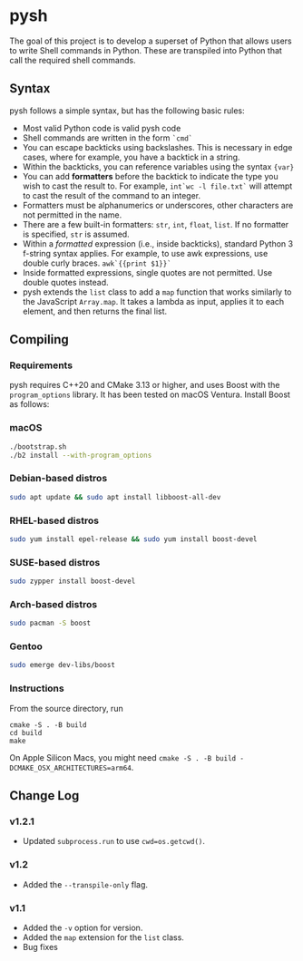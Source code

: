 # pysh

The goal of this project is to develop a superset of Python that allows users to write Shell commands in Python. These are transpiled into Python that call the required shell commands.

## Syntax

pysh follows a simple syntax, but has the following basic rules:

* Most valid Python code is valid pysh code
* Shell commands are written in the form `` `cmd` ``
* You can escape backticks using backslashes. This is necessary in edge cases, where for example, you have a backtick in a string.
* Within the backticks, you can reference variables using the syntax `` {var} ``
* You can add **formatters** before the backtick to indicate the type you wish to cast the result to. For example, `` int`wc -l file.txt` `` will attempt to cast the result of the command to an integer.
* Formatters must be alphanumerics or underscores, other characters are not permitted in the name.
* There are a few built-in formatters: `str`, `int`, `float`, `list`. If no formatter is specified, `str` is assumed.
* Within a _formatted_ expression (i.e., inside backticks), standard Python 3 f-string syntax applies. For example, to use awk expressions, use double curly braces. `` awk`{{print $1}}` ``
* Inside formatted expressions, single quotes are not permitted. Use double quotes instead.
* pysh extends the `list` class to add a `map` function that works similarly to the JavaScript `Array.map`. It takes a lambda as input, applies it to each element, and then returns the final list.

## Compiling

### Requirements

pysh requires C++20 and CMake 3.13 or higher, and uses Boost with the `program_options` library. It has been tested on macOS Ventura. Install Boost as follows:

### macOS

```sh
./bootstrap.sh
./b2 install --with-program_options
```

### Debian-based distros

```sh
sudo apt update && sudo apt install libboost-all-dev
```

### RHEL-based distros

```sh
sudo yum install epel-release && sudo yum install boost-devel
```

### SUSE-based distros

```sh
sudo zypper install boost-devel
```

### Arch-based distros

```sh
sudo pacman -S boost
```

### Gentoo

```sh
sudo emerge dev-libs/boost
```

### Instructions

From the source directory, run

```
cmake -S . -B build
cd build
make
```

On Apple Silicon Macs, you might need `cmake -S . -B build -DCMAKE_OSX_ARCHITECTURES=arm64`.

## Change Log

### v1.2.1

* Updated `subprocess.run` to use `cwd=os.getcwd()`.

### v1.2

* Added the `--transpile-only` flag.

### v1.1

* Added the `-v` option for version.
* Added the `map` extension for the `list` class.
* Bug fixes